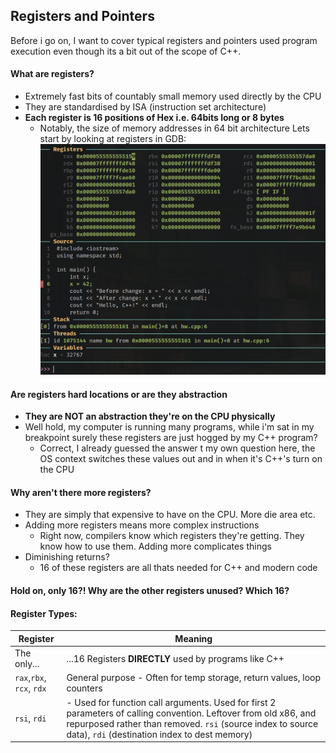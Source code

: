 ## Registers and Pointers
Before i go on, I want to cover typical registers and pointers used program execution even though its a bit out of the scope of C++.

#### What are registers?
- Extremely fast bits of countably small memory used directly by the CPU
- They are standardised by ISA (instruction set architecture)
- **Each register is 16 positions of Hex i.e. 64bits long or 8 bytes**
    * Notably, the size of memory addresses in 64 bit architecture
Lets start by looking at registers in GDB:
![registers](gdb_registers.png)

#### Are registers hard locations or are they abstraction
- **They are NOT an abstraction they're on the CPU physically**
- Well hold, my computer is running many programs, while i'm sat in my breakpoint surely these registers are just hogged by my C++ program?
    * Correct, I already guessed the answer t my own question here, the OS context switches these values out and in when it's C++'s turn on the CPU

#### Why aren't there more registers?
- They are simply that expensive to have on the CPU. More die area etc.
- Adding more registers means more complex instructions
    * Right now, compilers know which registers they're getting. They know how to use them. Adding more complicates things
- Diminishing returns?
    * 16 of these registers are all thats needed for C++ and modern code

#### Hold on, only 16?! Why are the other registers unused? Which 16?

#### Register Types:
| **Register** | Meaning |
| -------- | -------- |
| The only... | ...16 Registers **DIRECTLY** used by programs like C++ |
| `rax`,`rbx`, `rcx`, `rdx` | General purpose - Often for temp storage, return values, loop counters |
| `rsi`, `rdi` | - Used for function call arguments. Used for first 2 parameters of calling convention. Leftover from old x86, and repurposed rather than removed. `rsi` (source index to source data), `rdi` (destination index to dest memory) |
